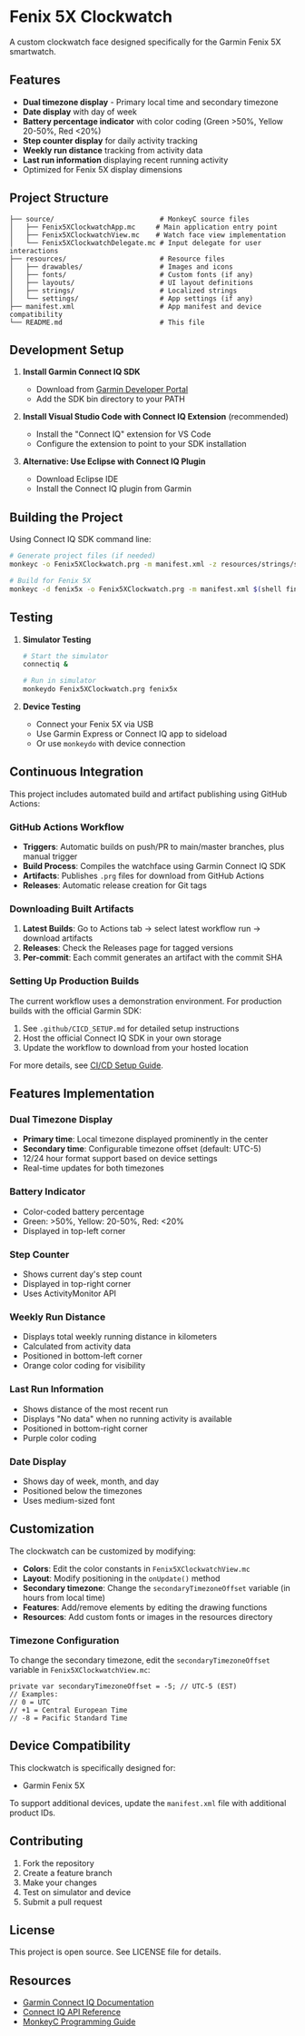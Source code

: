 # Fenix 5X Clockwatch

A custom clockwatch face designed specifically for the Garmin Fenix 5X smartwatch.

## Features

- **Dual timezone display** - Primary local time and secondary timezone
- **Date display** with day of week
- **Battery percentage indicator** with color coding (Green >50%, Yellow 20-50%, Red <20%)
- **Step counter display** for daily activity tracking
- **Weekly run distance** tracking from activity data
- **Last run information** displaying recent running activity
- Optimized for Fenix 5X display dimensions

## Project Structure

```
├── source/                          # MonkeyC source files
│   ├── Fenix5XClockwatchApp.mc     # Main application entry point
│   ├── Fenix5XClockwatchView.mc    # Watch face view implementation  
│   └── Fenix5XClockwatchDelegate.mc # Input delegate for user interactions
├── resources/                       # Resource files
│   ├── drawables/                   # Images and icons
│   ├── fonts/                       # Custom fonts (if any)
│   ├── layouts/                     # UI layout definitions
│   ├── strings/                     # Localized strings
│   └── settings/                    # App settings (if any)
├── manifest.xml                     # App manifest and device compatibility
└── README.md                        # This file
```

## Development Setup

1. **Install Garmin Connect IQ SDK**
   - Download from [Garmin Developer Portal](https://developer.garmin.com/connect-iq/)
   - Add the SDK bin directory to your PATH

2. **Install Visual Studio Code with Connect IQ Extension** (recommended)
   - Install the "Connect IQ" extension for VS Code
   - Configure the extension to point to your SDK installation

3. **Alternative: Use Eclipse with Connect IQ Plugin**
   - Download Eclipse IDE
   - Install the Connect IQ plugin from Garmin

## Building the Project

Using Connect IQ SDK command line:

```bash
# Generate project files (if needed)
monkeyc -o Fenix5XClockwatch.prg -m manifest.xml -z resources/strings/strings.xml -z resources/drawables/drawables.xml source/*.mc

# Build for Fenix 5X
monkeyc -d fenix5x -o Fenix5XClockwatch.prg -m manifest.xml $(shell find . -name "*.mc") -z $(shell find resources -name "*.xml")
```

## Testing

1. **Simulator Testing**
   ```bash
   # Start the simulator
   connectiq &
   
   # Run in simulator
   monkeydo Fenix5XClockwatch.prg fenix5x
   ```

2. **Device Testing**
   - Connect your Fenix 5X via USB
   - Use Garmin Express or Connect IQ app to sideload
   - Or use `monkeydo` with device connection

## Continuous Integration

This project includes automated build and artifact publishing using GitHub Actions:

### GitHub Actions Workflow

- **Triggers**: Automatic builds on push/PR to main/master branches, plus manual trigger
- **Build Process**: Compiles the watchface using Garmin Connect IQ SDK
- **Artifacts**: Publishes `.prg` files for download from GitHub Actions
- **Releases**: Automatic release creation for Git tags

### Downloading Built Artifacts

1. **Latest Builds**: Go to Actions tab → select latest workflow run → download artifacts
2. **Releases**: Check the Releases page for tagged versions
3. **Per-commit**: Each commit generates an artifact with the commit SHA

### Setting Up Production Builds

The current workflow uses a demonstration environment. For production builds with the official Garmin SDK:

1. See `.github/CICD_SETUP.md` for detailed setup instructions
2. Host the official Connect IQ SDK in your own storage
3. Update the workflow to download from your hosted location

For more details, see [CI/CD Setup Guide](.github/CICD_SETUP.md).

## Features Implementation

### Dual Timezone Display
- **Primary time**: Local timezone displayed prominently in the center
- **Secondary time**: Configurable timezone offset (default: UTC-5)
- 12/24 hour format support based on device settings
- Real-time updates for both timezones

### Battery Indicator
- Color-coded battery percentage
- Green: >50%, Yellow: 20-50%, Red: <20%
- Displayed in top-left corner

### Step Counter
- Shows current day's step count
- Displayed in top-right corner
- Uses ActivityMonitor API

### Weekly Run Distance
- Displays total weekly running distance in kilometers
- Calculated from activity data
- Positioned in bottom-left corner
- Orange color coding for visibility

### Last Run Information
- Shows distance of the most recent run
- Displays "No data" when no running activity is available
- Positioned in bottom-right corner
- Purple color coding

### Date Display
- Shows day of week, month, and day
- Positioned below the timezones
- Uses medium-sized font

## Customization

The clockwatch can be customized by modifying:

- **Colors**: Edit the color constants in `Fenix5XClockwatchView.mc`
- **Layout**: Modify positioning in the `onUpdate()` method
- **Secondary timezone**: Change the `secondaryTimezoneOffset` variable (in hours from local time)
- **Features**: Add/remove elements by editing the drawing functions
- **Resources**: Add custom fonts or images in the resources directory

### Timezone Configuration
To change the secondary timezone, edit the `secondaryTimezoneOffset` variable in `Fenix5XClockwatchView.mc`:
```monkeyc
private var secondaryTimezoneOffset = -5; // UTC-5 (EST)
// Examples:
// 0 = UTC
// +1 = Central European Time
// -8 = Pacific Standard Time
```

## Device Compatibility

This clockwatch is specifically designed for:
- Garmin Fenix 5X

To support additional devices, update the `manifest.xml` file with additional product IDs.

## Contributing

1. Fork the repository
2. Create a feature branch
3. Make your changes
4. Test on simulator and device
5. Submit a pull request

## License

This project is open source. See LICENSE file for details.

## Resources

- [Garmin Connect IQ Documentation](https://developer.garmin.com/connect-iq/)
- [Connect IQ API Reference](https://developer.garmin.com/connect-iq/api-docs/)
- [MonkeyC Programming Guide](https://developer.garmin.com/connect-iq/programmers-guide/)